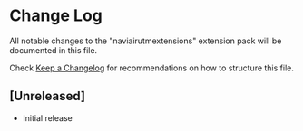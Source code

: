 # Change Log

All notable changes to the "naviairutmextensions" extension pack will be documented in this file.

Check [Keep a Changelog](http://keepachangelog.com/) for recommendations on how to structure this file.

## [Unreleased]

- Initial release
